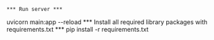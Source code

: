     *** Run server ***
uvicorn main:app --reload
    *** Install all required library packages with requirements.txt ***
pip install -r requirements.txt